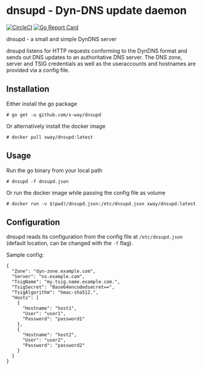 # dnsupd - Dyn-DNS update daemon
[![CircleCI](https://circleci.com/gh/x-way/dnsupd.svg?style=svg)](https://circleci.com/gh/x-way/dnsupd)
[![Go Report Card](https://goreportcard.com/badge/github.com/x-way/dnsupd)](https://goreportcard.com/report/github.com/x-way/dnsupd)

dnsupd - a small and simple DynDNS server

dnsupd listens for HTTP requests conforming to the DynDNS format and sends out DNS updates to an authoritative DNS server.
The DNS zone, server and TSIG credentials as well as the useraccounts and hostnames are provided via a config file.

## Installation
Either install the go package
```
# go get -u github.com/x-way/dnsupd
```
Or alternatively install the docker image
```
# docker pull xway/dnsupd:latest
```

## Usage
Run the go binary from your local path
```
# dnsupd -f dnsupd.json
```
Or run the docker image while passing the config file as volume
```
# docker run -v $(pwd)/dnsupd.json:/etc/dnsupd.json xway/dnsupd:latest
```


## Configuration

dnsupd reads its configuration from the config file at `/etc/dnsupd.json` (default location, can be changed with the `-f` flag).

Sample config:
```
{
  "Zone": "dyn-zone.example.com",
  "Server": "ns.example.com",
  "TsigName": "my.tsig.name.example.com.",
  "TsigSecret": "Base64encodedsecret==",
  "TsigAlgorithm": "hmac-sha512.",
  "Hosts": [
    {
      "Hostname": "host1",
      "User": "user1",
      "Password": "password1"
    },
    {
      "Hostname": "host2",
      "User": "user2",
      "Password": "password2"
    }
  ]
}
```
